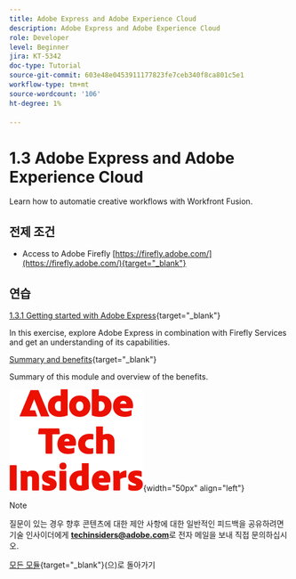 ```yaml
---
title: Adobe Express and Adobe Experience Cloud
description: Adobe Express and Adobe Experience Cloud
role: Developer
level: Beginner
jira: KT-5342
doc-type: Tutorial
source-git-commit: 603e48e0453911177823fe7ceb340f8ca801c5e1
workflow-type: tm+mt
source-wordcount: '106'
ht-degree: 1%

---
```


# 1.3 Adobe Express and Adobe Experience Cloud

Learn how to automatie creative workflows with Workfront Fusion.

## 전제 조건

- Access to Adobe Firefly [https://firefly.adobe.com/](https://firefly.adobe.com/){target="_blank"}

## 연습

[1.3.1 Getting started with Adobe Express](./ex1.md){target="_blank"}

In this exercise, explore Adobe Express in combination with Firefly Services and get an understanding of its capabilities.

[Summary and benefits](./summary.md){target="_blank"}

Summary of this module and overview of the benefits.

![기술 내부자](./../../../assets/images/techinsiders.png){width="50px" align="left"}

>[!NOTE]
>
>질문이 있는 경우 향후 콘텐츠에 대한 제안 사항에 대한 일반적인 피드백을 공유하려면 기술 인사이더에게 **techinsiders@adobe.com**&#x200B;로 전자 메일을 보내 직접 문의하십시오.

[모든 모듈](../../../overview.md){target="_blank"}(으)로 돌아가기
